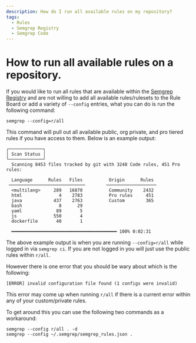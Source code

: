 ```yaml
---
description: How do I run all available rules on my repository?
tags:
  - Rules
  - Semgrep Registry
  - Semgrep Code
---
```


# How to run all available rules on a repository.

If you would like to run all rules that are available within the [Semgrep Registry](https://semgrep.dev/explore) and are not willing to add all available rules/rulesets to the Rule Board or add a variety of `--config` entries, what you can do is run the following command:

```
semgrep --config=r/all
```

This command will pull out all available public, org private, and pro tiered rules if you have access to them. Below is an example output:

```
┌─────────────┐
│ Scan Status │
└─────────────┘
  Scanning 8453 files tracked by git with 3248 Code rules, 451 Pro rules:
                                                                                                                        
  Language      Rules   Files          Origin      Rules                                                                
 ─────────────────────────────        ───────────────────                                                               
  <multilang>     289   16870          Community    2432                                                                
  html              4    2783          Pro rules     451                                                                
  java            437    2763          Custom        365                                                                
  bash              8      29                                                                                           
  yaml             89       5                                                                                           
  js              550       4                                                                                           
  dockerfile       40       1                                                                                           
                                                                                                                        
  ━━━━━━━━━━━━━━━━━━━━━━━━━━━━━━━━━━━━━━━━ 100% 0:02:31   
```
The above example output is when you are running `--config=r/all` while logged in via `semgrep ci`. If you are not logged in you will just use the public rules within `r/all`.

However there is one error that you should be wary about which is the following:

```
[ERROR] invalid configuration file found (1 configs were invalid)
```

This error may come up when running `r/all` if there is a current error within any of your custom/private rules.

To get around this you can use the following two commands as a workaround:

```
semgrep --config r/all . -d
semgrep --config ~/.semgrep/semgrep_rules.json .
```
